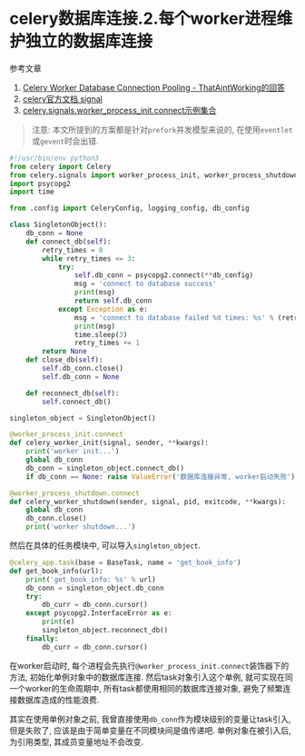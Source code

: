 # celery数据库连接.2.每个worker进程维护独立的数据库连接

参考文章

1. [Celery Worker Database Connection Pooling - ThatAintWorking的回答](https://stackoverflow.com/questions/14526249/celery-worker-database-connection-pooling)
2. [celery官方文档 signal](http://docs.celeryproject.org/en/latest/userguide/signals.html#worker-process-init)
3. [celery.signals.worker_process_init.connect示例集合](https://programtalk.com/python-examples/celery.signals.worker_process_init.connect/)

> 注意: 本文所提到的方案都是针对`prefork`并发模型来说的, 在使用`eventlet`或`gevent`时会出错.

```py
#!/usr/bin/env python3
from celery import Celery
from celery.signals import worker_process_init, worker_process_shutdown
import psycopg2
import time

from .config import CeleryConfig, logging_config, db_config

class SingletonObject():
    db_conn = None
    def connect_db(self):
        retry_times = 0
        while retry_times <= 3:
            try:
                self.db_conn = psycopg2.connect(**db_config)
                msg = 'connect to database success'
                print(msg)
                return self.db_conn
            except Exception as e:
                msg = 'connect to database failed %d times: %s' % (retry_times + 1, e)
                print(msg)
                time.sleep(3)
                retry_times += 1
        return None
    def close_db(self):
        self.db_conn.close()
        self.db_conn = None

    def reconnect_db(self):
        self.connect_db()

singleton_object = SingletonObject()

@worker_process_init.connect
def celery_worker_init(signal, sender, **kwargs):
    print('worker init...')
    global db_conn
    db_conn = singleton_object.connect_db()
    if db_conn == None: raise ValueError('数据库连接异常, worker启动失败')

@worker_process_shutdown.connect
def celery_worker_shutdown(sender, signal, pid, exitcode, **kwargs):
    global db_conn
    db_conn.close()
    print('worker shutdown...')
```

然后在具体的任务模块中, 可以导入`singleton_object`.

```py
@celery_app.task(base = BaseTask, name = 'get_book_info')
def get_book_info(url):
    print('get_book_info: %s' % url)
    db_conn = singleton_object.db_conn
    try:
        db_curr = db_conn.cursor()
    except psycopg2.InterfaceError as e:
        print(e)
        singleton_object.reconnect_db()
    finally:
        db_curr = db_conn.cursor()
```

在worker启动时, 每个进程会先执行`@worker_process_init.connect`装饰器下的方法, 初始化单例对象中的数据库连接. 然后task对象引入这个单例, 就可实现在同一个worker的生命周期中, 所有task都使用相同的数据库连接对象, 避免了频繁连接数据库造成的性能浪费.

其实在使用单例对象之前, 我曾直接使用`db_conn`作为模块级别的变量让task引入, 但是失败了, 应该是由于简单变量在不同模块间是值传递吧. 单例对象在被引入后, 为引用类型, 其成员变量地址不会改变.
